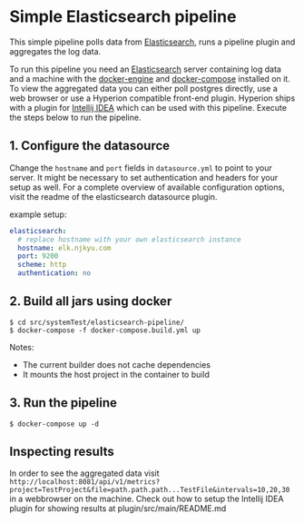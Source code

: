 # Simple Elasticsearch pipeline
This simple pipeline polls data from [Elasticsearch](https://www.elastic.co/), runs a pipeline plugin and aggregates the log data.

To run this pipeline you need an [Elasticsearch](https://www.elastic.co/) server containing log data and
a machine with the [docker-engine](https://docs.docker.com/engine/) 
and [docker-compose](https://docs.docker.com/compose/) installed on it.
To view the aggregated data you can either poll postgres directly, use a web browser or use a
Hyperion compatible front-end plugin. Hyperion ships with a plugin for
[Intellij IDEA](https://www.jetbrains.com/idea/) which can be used with this pipeline.
Execute the steps below to run the pipeline.
 

## 1. Configure the datasource
Change the `hostname` and `port` fields in `datasource.yml` to point to your server. 
It might be necessary to set authentication and headers for your setup as well. 
For a complete overview of available configuration options, visit the readme of the elasticsearch datasource plugin.

example setup:
```yaml
elasticsearch:
  # replace hostname with your own elasticsearch instance
  hostname: elk.njkyu.com
  port: 9200
  scheme: http
  authentication: no
```

## 2. Build all jars using docker
```shell script
$ cd src/systemTest/elasticsearch-pipeline/
$ docker-compose -f docker-compose.build.yml up
```

Notes:
- The current builder does not cache dependencies
- It mounts the host project in the container to build

## 3. Run the pipeline
```shell script
$ docker-compose up -d
``` 

## Inspecting results
In order to see the aggregated data visit `http://localhost:8081/api/v1/metrics?project=TestProject&file=path.path.path...TestFile&intervals=10,20,30` in a webbrowser on the machine.
Check out how to setup the Intellij IDEA plugin for showing results at plugin/src/main/README.md